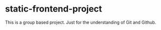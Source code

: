 # static-frontend-project
This is a group based project. Just for the understanding of Git and Github.

